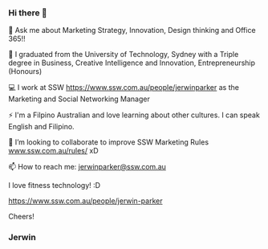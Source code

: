 ### Hi there 👋
💬 Ask me about Marketing Strategy, Innovation, Design thinking and Office 365!!

🔭 I graduated from the University of Technology, Sydney with a Triple degree in Business, Creative Intelligence and Innovation, Entrepreneurship (Honours) 

💻 I work at SSW https://www.ssw.com.au/people/jerwinparker as the Marketing and Social Networking Manager 

⚡ I'm a Filpino Australian and love learning about other cultures. I can speak English and Filipino.

👯 I’m looking to collaborate to improve SSW Marketing Rules www.ssw.com.au/rules/ xD

📫 How to reach me: jerwinparker@ssw.com.au

I love fitness technology! :D 

https://www.ssw.com.au/people/jerwin-parker

Cheers!
### Jerwin
